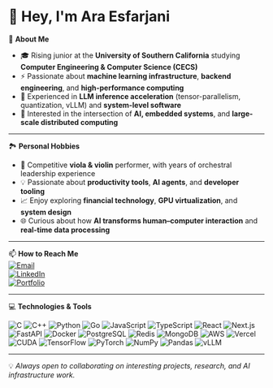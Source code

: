 # 👋 Hey, I'm Ara Esfarjani

💫 **About Me**  
- 🎓 Rising junior at the **University of Southern California** studying **Computer Engineering & Computer Science (CECS)**  
- ⚡ Passionate about **machine learning infrastructure**, **backend engineering**, and **high-performance computing**  
- 🚀 Experienced in **LLM inference acceleration** (tensor-parallelism, quantization, vLLM) and **system-level software**  
- 🔬 Interested in the intersection of **AI, embedded systems**, and **large-scale distributed computing**  

---

🏞️ **Personal Hobbies**  
- 🎻 Competitive **viola & violin** performer, with years of orchestral leadership experience  
- 💡 Passionate about **productivity tools**, **AI agents**, and **developer tooling**  
- 📈 Enjoy exploring **financial technology**, **GPU virtualization**, and **system design**  
- 🌐 Curious about how **AI transforms human–computer interaction** and **real-time data processing**  

---

📫 **How to Reach Me**  
[![Email](https://img.shields.io/badge/Email-ara.esfarjani%40gmail.com-red?style=flat&logo=gmail)](mailto:ara.esfarjani@gmail.com)  
[![LinkedIn](https://img.shields.io/badge/LinkedIn-Ara%20Esfarjani-blue?style=flat&logo=linkedin)](https://linkedin.com/in/araesfarjani)  
[![Portfolio](https://img.shields.io/badge/Portfolio-Coming%20Soon-orange?style=flat&logo=firefox)](#)  

---

💻 **Technologies & Tools**  

![C](https://img.shields.io/badge/C-00599C?style=flat&logo=c&logoColor=white)
![C++](https://img.shields.io/badge/C++-00599C?style=flat&logo=cplusplus&logoColor=white)
![Python](https://img.shields.io/badge/Python-3776AB?style=flat&logo=python&logoColor=white)
![Go](https://img.shields.io/badge/Go-00ADD8?style=flat&logo=go&logoColor=white)
![JavaScript](https://img.shields.io/badge/JavaScript-F7DF1E?style=flat&logo=javascript&logoColor=black)
![TypeScript](https://img.shields.io/badge/TypeScript-3178C6?style=flat&logo=typescript&logoColor=white)
![React](https://img.shields.io/badge/React-20232A?style=flat&logo=react&logoColor=61DAFB)
![Next.js](https://img.shields.io/badge/Next.js-000000?style=flat&logo=nextdotjs&logoColor=white)
![FastAPI](https://img.shields.io/badge/FastAPI-009688?style=flat&logo=fastapi&logoColor=white)
![Docker](https://img.shields.io/badge/Docker-2496ED?style=flat&logo=docker&logoColor=white)
![PostgreSQL](https://img.shields.io/badge/PostgreSQL-336791?style=flat&logo=postgresql&logoColor=white)
![Redis](https://img.shields.io/badge/Redis-DC382D?style=flat&logo=redis&logoColor=white)
![MongoDB](https://img.shields.io/badge/MongoDB-47A248?style=flat&logo=mongodb&logoColor=white)
![AWS](https://img.shields.io/badge/AWS-232F3E?style=flat&logo=amazonaws&logoColor=white)
![Vercel](https://img.shields.io/badge/Vercel-000000?style=flat&logo=vercel&logoColor=white)
![CUDA](https://img.shields.io/badge/CUDA-76B900?style=flat&logo=nvidia&logoColor=white)
![TensorFlow](https://img.shields.io/badge/TensorFlow-FF6F00?style=flat&logo=tensorflow&logoColor=white)
![PyTorch](https://img.shields.io/badge/PyTorch-EE4C2C?style=flat&logo=pytorch&logoColor=white)
![NumPy](https://img.shields.io/badge/NumPy-013243?style=flat&logo=numpy&logoColor=white)
![Pandas](https://img.shields.io/badge/Pandas-150458?style=flat&logo=pandas&logoColor=white)
![vLLM](https://img.shields.io/badge/vLLM-2E3A59?style=flat&logo=ai&logoColor=white)

---

💡 *Always open to collaborating on interesting projects, research, and AI infrastructure work.*  
